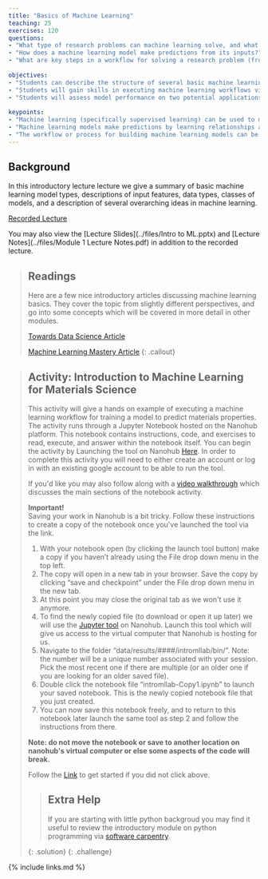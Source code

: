 ```yaml
---
title: "Basics of Machine Learning"
teaching: 25
exercises: 120
questions:
- "What type of research problems can machine learning solve, and what approach do models use to accomplish this?"
- "How does a machine learning model make predictions from its inputs?"
- "What are key steps in a workflow for solving a research problem (from the first question)?"
  
objectives:
- "Students can describe the structure of several basic machine learning model types, the types of predictions that can be made, and metrics for assessing regression and classification performance"
- "Studnets will gain skills in executing machine learning workflows via jupyter notebooks on cloud computing platforms which they can transfer to other projects."
- "Students will assess model performance on two potential applications and justify which task the model is appropriate for" 
  
keypoints:
- "Machine learning (specifically supervised learning) can be used to model complex materials properties that are hard to obtain experimentally"
- "Machine learning models make predictions by learning relationships and patterns from existing data, and use those learned patterns to make predictions of properties of new materials"
- "The workflow or process for building machine learning models can be broken down into key steps: Data Cleaning, Feature Generation, Feature Engineering, Model Assessment, Model Optimization, and Model Predictions"
---
```


## Background
  
In this introductory lecture lecture we give a summary of basic machine learning model types, descriptions of input features, data types, classes of models, and a description of several overarching ideas in machine learning. 
  
[Recorded Lecture](https://drive.google.com/file/d/1ZKl3toDN5FO01keG_e_HFMRPjk_EmAk0/view?usp=sharing)
  
You may also view the [Lecture Slides](../files/Intro to ML.pptx) and [Lecture Notes](../files/Module 1 Lecture Notes.pdf) in addition to the recorded lecture.
  

  
> ## Readings
> Here are a few nice introductory articles discussing machine learning basics. 
> They cover the topic from slightly different perspectives, and go into some concepts which will be covered in more detail in other modules.
>  
> [Towards Data Science Article](https://towardsdatascience.com/machine-learning-basics-part-1-a36d38c7916)
>  
> [Machine Learning Mastery Article](https://machinelearningmastery.com/basic-concepts-in-machine-learning/)
{: .callout}
  
> ## Activity: Introduction to Machine Learning for Materials Science
> 
>  This activity will give a hands on example of executing a machine learning workflow for training a model to predict materials properties.
> The activity runs through a Jupyter Notebook hosted on the Nanohub platform. 
> This notebook contains instructions, code, and exercises to read, execute, and answer within the notebook itself. 
> You can begin the activity by Launching the tool on Nanohub [Here](https://nanohub.org/tools/intromllab/).
> In order to complete this activity you will need to either create an account or log in with an existing google account to be able to run the tool.
>  
> If you'd like you may also follow along with a [video walkthrough](https://www.youtube.com/playlist?list=PLUDGrMBDVGZlmFW1kbmq9NI2cMs2eCRON) which discusses the main sections of the notebook activity.
>  
> **Important!**  
> Saving your work in Nanohub is a bit tricky. Follow these instructions to create a copy of the notebook once you've launched the tool via the link.
>  
> 1. With your notebook open (by clicking the launch tool button) make a copy if you haven’t already using the File drop down menu in the top left. 
> 2. The copy will open in a new tab in your browser. Save the copy by clicking “save and checkpoint” under the File drop down menu in the new tab.
> 3. At this point you may close the original tab as we won't use it anymore. 
> 4. To find the newly copied file (to download or open it up later) we will use the [Jupyter tool](https://nanohub.org/tools/jupyter) on Nanohub. Launch this tool which will give us access to the virtual computer that Nanohub is hosting for us. 
> 5. Navigate to the folder “data/results/####/intromllab/bin/”. Note: the number will be a unique number associated with your session. Pick the most recent one if there are multiple (or an older one if you are looking for an older saved file).
> 6. Double click the notebook file “intromllab-Copy1.ipynb” to launch your saved notebook. This is the newly copied notebook file that you just created.
> 7. You can now save this notebook freely, and to return to this notebook later launch the same tool as step 2 and follow the instructions from there.
>  
> **Note: do not move the notebook or save to another location on nanohub's virtual computer or else some aspects of the code will break.**
>  
> Follow the [Link](https://nanohub.org/tools/intromllab/) to get started if you did not click above.
>  
>  
> > ## Extra Help
> > 
> > If you are starting with little python backgroud you may find it useful to review the introductory module on python programming via [software carpentry](https://drive.google.com/drive/folders/1o9nzKC2fXTaKIHXot-WLBcZkM1lKAhOj?usp=sharing).
> >  
> > 
> {: .solution}
{: .challenge}



{% include links.md %}

